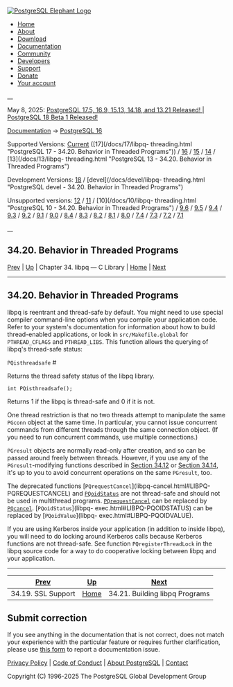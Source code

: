 [ ![PostgreSQL Elephant Logo](/media/img/about/press/elephant.png) ](/)

  * [Home](/ "Home")
  * [About](/about/ "About")
  * [Download](/download/ "Download")
  * [Documentation](/docs/ "Documentation")
  * [Community](/community/ "Community")
  * [Developers](/developer/ "Developers")
  * [Support](/support/ "Support")
  * [Donate](/about/donate/ "Donate")
  * [Your account](/account/ "Your account")

__

May 8, 2025: [ PostgreSQL 17.5, 16.9, 15.13, 14.18, and 13.21 Released! ](/about/news/postgresql-175-169-1513-1418-and-1321-released-3072/) | [ PostgreSQL 18 Beta 1 Released! ](/about/news/postgresql-18-beta-1-released-3070/)

[Documentation](/docs/ "Documentation") -> [PostgreSQL
16](/docs/16/index.html)

Supported Versions: [Current](/docs/current/libpq-threading.html "PostgreSQL
17 - 34.20. Behavior in Threaded Programs") ([17](/docs/17/libpq-
threading.html "PostgreSQL 17 - 34.20. Behavior in Threaded Programs")) /
[16](/docs/16/libpq-threading.html "PostgreSQL 16 - 34.20. Behavior in
Threaded Programs") / [15](/docs/15/libpq-threading.html "PostgreSQL 15 -
34.20. Behavior in Threaded Programs") / [14](/docs/14/libpq-threading.html
"PostgreSQL 14 - 34.20. Behavior in Threaded Programs") / [13](/docs/13/libpq-
threading.html "PostgreSQL 13 - 34.20. Behavior in Threaded Programs")

Development Versions: [18](/docs/18/libpq-threading.html "PostgreSQL 18 -
34.20. Behavior in Threaded Programs") / [devel](/docs/devel/libpq-
threading.html "PostgreSQL devel - 34.20. Behavior in Threaded Programs")

Unsupported versions: [12](/docs/12/libpq-threading.html "PostgreSQL 12 -
34.20. Behavior in Threaded Programs") / [11](/docs/11/libpq-threading.html
"PostgreSQL 11 - 34.20. Behavior in Threaded Programs") / [10](/docs/10/libpq-
threading.html "PostgreSQL 10 - 34.20. Behavior in Threaded Programs") /
[9.6](/docs/9.6/libpq-threading.html "PostgreSQL 9.6 - 34.20. Behavior in
Threaded Programs") / [9.5](/docs/9.5/libpq-threading.html "PostgreSQL 9.5 -
34.20. Behavior in Threaded Programs") / [9.4](/docs/9.4/libpq-threading.html
"PostgreSQL 9.4 - 34.20. Behavior in Threaded Programs") /
[9.3](/docs/9.3/libpq-threading.html "PostgreSQL 9.3 - 34.20. Behavior in
Threaded Programs") / [9.2](/docs/9.2/libpq-threading.html "PostgreSQL 9.2 -
34.20. Behavior in Threaded Programs") / [9.1](/docs/9.1/libpq-threading.html
"PostgreSQL 9.1 - 34.20. Behavior in Threaded Programs") /
[9.0](/docs/9.0/libpq-threading.html "PostgreSQL 9.0 - 34.20. Behavior in
Threaded Programs") / [8.4](/docs/8.4/libpq-threading.html "PostgreSQL 8.4 -
34.20. Behavior in Threaded Programs") / [8.3](/docs/8.3/libpq-threading.html
"PostgreSQL 8.3 - 34.20. Behavior in Threaded Programs") /
[8.2](/docs/8.2/libpq-threading.html "PostgreSQL 8.2 - 34.20. Behavior in
Threaded Programs") / [8.1](/docs/8.1/libpq-threading.html "PostgreSQL 8.1 -
34.20. Behavior in Threaded Programs") / [8.0](/docs/8.0/libpq-threading.html
"PostgreSQL 8.0 - 34.20. Behavior in Threaded Programs") /
[7.4](/docs/7.4/libpq-threading.html "PostgreSQL 7.4 - 34.20. Behavior in
Threaded Programs") / [7.3](/docs/7.3/libpq-threading.html "PostgreSQL 7.3 -
34.20. Behavior in Threaded Programs") / [7.2](/docs/7.2/libpq-threading.html
"PostgreSQL 7.2 - 34.20. Behavior in Threaded Programs") /
[7.1](/docs/7.1/libpq-threading.html "PostgreSQL 7.1 - 34.20. Behavior in
Threaded Programs")

__

34.20. Behavior in Threaded Programs  
---  
[Prev](libpq-ssl.html "34.19. SSL Support")  | [Up](libpq.html "Chapter 34. libpq — C Library") | Chapter 34. libpq — C Library | [Home](index.html "PostgreSQL 16.9 Documentation") |  [Next](libpq-build.html "34.21. Building libpq Programs")  
  
* * *

## 34.20. Behavior in Threaded Programs #

libpq is reentrant and thread-safe by default. You might need to use special
compiler command-line options when you compile your application code. Refer to
your system's documentation for information about how to build thread-enabled
applications, or look in `src/Makefile.global` for `PTHREAD_CFLAGS` and
`PTHREAD_LIBS`. This function allows the querying of libpq's thread-safe
status:

`PQisthreadsafe` #

    

Returns the thread safety status of the libpq library.

    
    
    int PQisthreadsafe();
    

Returns 1 if the libpq is thread-safe and 0 if it is not.

One thread restriction is that no two threads attempt to manipulate the same
`PGconn` object at the same time. In particular, you cannot issue concurrent
commands from different threads through the same connection object. (If you
need to run concurrent commands, use multiple connections.)

`PGresult` objects are normally read-only after creation, and so can be passed
around freely between threads. However, if you use any of the
`PGresult`-modifying functions described in [Section 34.12](libpq-misc.html
"34.12. Miscellaneous Functions") or [Section 34.14](libpq-events.html
"34.14. Event System"), it's up to you to avoid concurrent operations on the
same `PGresult`, too.

The deprecated functions [`PQrequestCancel`](libpq-cancel.html#LIBPQ-
PQREQUESTCANCEL) and [`PQoidStatus`](libpq-exec.html#LIBPQ-PQOIDSTATUS) are
not thread-safe and should not be used in multithread programs.
[`PQrequestCancel`](libpq-cancel.html#LIBPQ-PQREQUESTCANCEL) can be replaced
by [`PQcancel`](libpq-cancel.html#LIBPQ-PQCANCEL). [`PQoidStatus`](libpq-
exec.html#LIBPQ-PQOIDSTATUS) can be replaced by [`PQoidValue`](libpq-
exec.html#LIBPQ-PQOIDVALUE).

If you are using Kerberos inside your application (in addition to inside
libpq), you will need to do locking around Kerberos calls because Kerberos
functions are not thread-safe. See function `PQregisterThreadLock` in the
libpq source code for a way to do cooperative locking between libpq and your
application.

* * *

[Prev](libpq-ssl.html "34.19. SSL Support")  | [Up](libpq.html "Chapter 34. libpq — C Library") |  [Next](libpq-build.html "34.21. Building libpq Programs")  
---|---|---  
34.19. SSL Support  | [Home](index.html "PostgreSQL 16.9 Documentation") |  34.21. Building libpq Programs  
  
## Submit correction

If you see anything in the documentation that is not correct, does not match
your experience with the particular feature or requires further clarification,
please use [this form](/account/comments/new/16/libpq-threading.html/) to
report a documentation issue.

[Privacy Policy](/about/privacypolicy) | [Code of Conduct](/about/policies/coc/) | [About PostgreSQL](/about/) | [Contact](/about/contact/)  

Copyright (C) 1996-2025 The PostgreSQL Global Development Group

